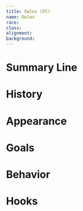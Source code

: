 ```yaml
---
title: Owlex (PC)
name: Owlex
race:
class:
alignment:
background:
---
```



# Summary Line

# History

# Appearance

# Goals

# Behavior

# Hooks

